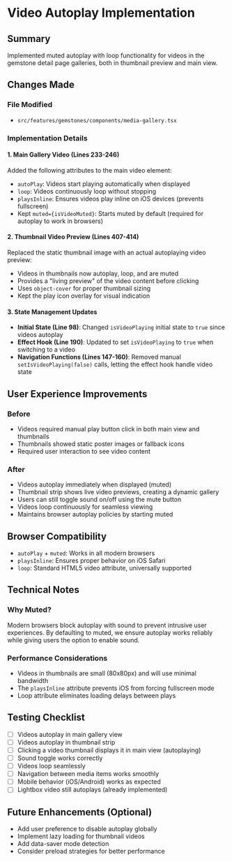 # Video Autoplay Implementation

## Summary

Implemented muted autoplay with loop functionality for videos in the gemstone detail page galleries, both in thumbnail preview and main view.

## Changes Made

### File Modified

- `src/features/gemstones/components/media-gallery.tsx`

### Implementation Details

#### 1. Main Gallery Video (Lines 233-246)

Added the following attributes to the main video element:

- `autoPlay`: Videos start playing automatically when displayed
- `loop`: Videos continuously loop without stopping
- `playsInline`: Ensures videos play inline on iOS devices (prevents fullscreen)
- Kept `muted={isVideoMuted}`: Starts muted by default (required for autoplay to work in browsers)

#### 2. Thumbnail Video Preview (Lines 407-414)

Replaced the static thumbnail image with an actual autoplaying video preview:

- Videos in thumbnails now autoplay, loop, and are muted
- Provides a "living preview" of the video content before clicking
- Uses `object-cover` for proper thumbnail sizing
- Kept the play icon overlay for visual indication

#### 3. State Management Updates

- **Initial State (Line 98)**: Changed `isVideoPlaying` initial state to `true` since videos autoplay
- **Effect Hook (Line 190)**: Updated to set `isVideoPlaying` to `true` when switching to a video
- **Navigation Functions (Lines 147-160)**: Removed manual `setIsVideoPlaying(false)` calls, letting the effect hook handle video state

## User Experience Improvements

### Before

- Videos required manual play button click in both main view and thumbnails
- Thumbnails showed static poster images or fallback icons
- Required user interaction to see video content

### After

- Videos autoplay immediately when displayed (muted)
- Thumbnail strip shows live video previews, creating a dynamic gallery
- Users can still toggle sound on/off using the mute button
- Videos loop continuously for seamless viewing
- Maintains browser autoplay policies by starting muted

## Browser Compatibility

- `autoPlay` + `muted`: Works in all modern browsers
- `playsInline`: Ensures proper behavior on iOS Safari
- `loop`: Standard HTML5 video attribute, universally supported

## Technical Notes

### Why Muted?

Modern browsers block autoplay with sound to prevent intrusive user experiences. By defaulting to muted, we ensure autoplay works reliably while giving users the option to enable sound.

### Performance Considerations

- Videos in thumbnails are small (80x80px) and will use minimal bandwidth
- The `playsInline` attribute prevents iOS from forcing fullscreen mode
- Loop attribute eliminates loading delays between plays

## Testing Checklist

- [ ] Videos autoplay in main gallery view
- [ ] Videos autoplay in thumbnail strip
- [ ] Clicking a video thumbnail displays it in main view (autoplaying)
- [ ] Sound toggle works correctly
- [ ] Videos loop seamlessly
- [ ] Navigation between media items works smoothly
- [ ] Mobile behavior (iOS/Android) works as expected
- [ ] Lightbox video still autoplays (already implemented)

## Future Enhancements (Optional)

- Add user preference to disable autoplay globally
- Implement lazy loading for thumbnail videos
- Add data-saver mode detection
- Consider preload strategies for better performance
